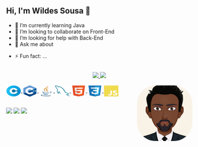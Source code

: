 ## Hi, I'm Wildes Sousa 👋

- 🌱 I’m currently learning Java
- 👯 I’m looking to collaborate on Front-End
- 🤔 I’m looking for help with Back-End
- 💬 Ask me about 
<!-- 📫 How to reach me: ...
- 😄 Pronouns: ... -->
- ⚡ Fun fact: ...

##
<div align="center">
  <a href="https://github.com/sousa-Diin">
  <img height="180em" src="https://github-readme-stats.vercel.app/api?username=sousa-Diin&show_icons=true&theme=cobalt&include_all_commits=true&count_private=true"/>
  <img height="180em" src="https://github-readme-stats.vercel.app/api/top-langs/?username=sousa-Diin&layout=compact&langs_count=7&theme=cobalt"/>
</div>
<div style="display: inline_block"><br>
  
  <img align="center" alt="Dinho-C" height="30" width="40" src="img/letter-c.png">
  <img align="center" alt="Dinho-Cpp" height="30" width="40" src="img/c-.png">

  <img align="center" alt="Dinho-Java" height="30" width="40" src="img/java.png">
  <img align="center" alt="Dinho-MySQL" height="30" width="40" src="img/mysql.png">
  
  <img align="center" alt="Dinho-HTML" height="30" width="40" src="https://raw.githubusercontent.com/devicons/devicon/master/icons/html5/html5-original.svg">
  <img align="center" alt="Dinho-CSS" height="30" width="40" src="https://raw.githubusercontent.com/devicons/devicon/master/icons/css3/css3-original.svg">
  <img align="center" alt="Dinho-Js" height="30" width="40" src="https://raw.githubusercontent.com/devicons/devicon/master/icons/javascript/javascript-plain.svg">

  
  <img align="right" alt="foto-minha" height="150" width="150" style="border-radius:50px;" src="img/avatar_suit.png">
 
  
</div>
  
  ##
 
<div> 
  <!--a href="https://www.youtube.com/channel/UC_-uuuZbY0AAt9CViNzvc-Q" target="_blank"><img src="https://img.shields.io/badge/YouTube-FF0000?style=for-the-badge&logo=youtube&logoColor=white" target="_blank"></a-->
  <a href="https://instagram.com/wildes_sousa" target="_blank"><img src="https://img.shields.io/badge/-Instagram-%23E4405F?style=for-the-badge&logo=instagram&logoColor=white" target="_blank"></a>
  <a href = "mailto:augustowildes@gmail.com"><img src="https://img.shields.io/badge/-Gmail-%23333?style=for-the-badge&logo=gmail&logoColor=white" target="_blank"></a>
  <a href="https://www.linkedin.com/in/rafaella-ballerini-45875016a" target="_blank"><img src="https://img.shields.io/badge/-LinkedIn-%230077B5?style=for-the-badge&logo=linkedin&logoColor=white" target="_blank"></a> 
 
  <!--![Snake animation](https://github.com/rafaballerini/rafaballerini/blob/output/github-contribution-grid-snake.svg)-->
 
</div>
